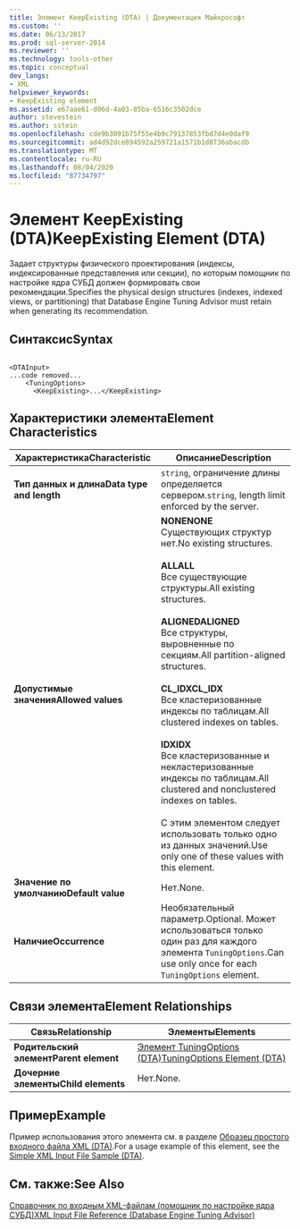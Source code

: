 ```yaml
---
title: Элемент KeepExisting (DTA) | Документация Майкрософт
ms.custom: ''
ms.date: 06/13/2017
ms.prod: sql-server-2014
ms.reviewer: ''
ms.technology: tools-other
ms.topic: conceptual
dev_langs:
- XML
helpviewer_keywords:
- KeepExisting element
ms.assetid: e67aae61-d06d-4a03-85ba-6516c3502dce
author: stevestein
ms.author: sstein
ms.openlocfilehash: cde9b3091b75f55e4b9c79137853fbd7d4e0daf9
ms.sourcegitcommit: ad4d92dce894592a259721a1571b1d8736abacdb
ms.translationtype: MT
ms.contentlocale: ru-RU
ms.lasthandoff: 08/04/2020
ms.locfileid: "87734797"
---
```

# <a name="keepexisting-element-dta"></a><span data-ttu-id="b2a65-102">Элемент KeepExisting (DTA)</span><span class="sxs-lookup"><span data-stu-id="b2a65-102">KeepExisting Element (DTA)</span></span>
  <span data-ttu-id="b2a65-103">Задает структуры физического проектирования (индексы, индексированные представления или секции), по которым помощник по настройке ядра СУБД должен формировать свои рекомендации.</span><span class="sxs-lookup"><span data-stu-id="b2a65-103">Specifies the physical design structures (indexes, indexed views, or partitioning) that Database Engine Tuning Advisor must retain when generating its recommendation.</span></span>  
  
## <a name="syntax"></a><span data-ttu-id="b2a65-104">Синтаксис</span><span class="sxs-lookup"><span data-stu-id="b2a65-104">Syntax</span></span>  
  
```  
  
<DTAInput>  
...code removed...  
    <TuningOptions>  
      <KeepExisting>...</KeepExisting>  
```  
  
## <a name="element-characteristics"></a><span data-ttu-id="b2a65-105">Характеристики элемента</span><span class="sxs-lookup"><span data-stu-id="b2a65-105">Element Characteristics</span></span>  
  
|<span data-ttu-id="b2a65-106">Характеристика</span><span class="sxs-lookup"><span data-stu-id="b2a65-106">Characteristic</span></span>|<span data-ttu-id="b2a65-107">Описание</span><span class="sxs-lookup"><span data-stu-id="b2a65-107">Description</span></span>|  
|--------------------|-----------------|  
|<span data-ttu-id="b2a65-108">**Тип данных и длина**</span><span class="sxs-lookup"><span data-stu-id="b2a65-108">**Data type and length**</span></span>|<span data-ttu-id="b2a65-109">`string`, ограничение длины определяется сервером.</span><span class="sxs-lookup"><span data-stu-id="b2a65-109">`string`, length limit enforced by the server.</span></span>|  
|<span data-ttu-id="b2a65-110">**Допустимые значения**</span><span class="sxs-lookup"><span data-stu-id="b2a65-110">**Allowed values**</span></span>|<span data-ttu-id="b2a65-111">**NONE**</span><span class="sxs-lookup"><span data-stu-id="b2a65-111">**NONE**</span></span><br /> <span data-ttu-id="b2a65-112">Существующих структур нет.</span><span class="sxs-lookup"><span data-stu-id="b2a65-112">No existing structures.</span></span><br /><br /> <span data-ttu-id="b2a65-113">**ALL**</span><span class="sxs-lookup"><span data-stu-id="b2a65-113">**ALL**</span></span><br /> <span data-ttu-id="b2a65-114">Все существующие структуры.</span><span class="sxs-lookup"><span data-stu-id="b2a65-114">All existing structures.</span></span><br /><br /> <span data-ttu-id="b2a65-115">**ALIGNED**</span><span class="sxs-lookup"><span data-stu-id="b2a65-115">**ALIGNED**</span></span><br /> <span data-ttu-id="b2a65-116">Все структуры, выровненные по секциям.</span><span class="sxs-lookup"><span data-stu-id="b2a65-116">All partition-aligned structures.</span></span><br /><br /> <span data-ttu-id="b2a65-117">**CL_IDX**</span><span class="sxs-lookup"><span data-stu-id="b2a65-117">**CL_IDX**</span></span><br /> <span data-ttu-id="b2a65-118">Все кластеризованные индексы по таблицам.</span><span class="sxs-lookup"><span data-stu-id="b2a65-118">All clustered indexes on tables.</span></span><br /><br /> <span data-ttu-id="b2a65-119">**IDX**</span><span class="sxs-lookup"><span data-stu-id="b2a65-119">**IDX**</span></span><br /> <span data-ttu-id="b2a65-120">Все кластеризованные и некластеризованные индексы по таблицам.</span><span class="sxs-lookup"><span data-stu-id="b2a65-120">All clustered and nonclustered indexes on tables.</span></span><br /><br /> <span data-ttu-id="b2a65-121">С этим элементом следует использовать только одно из данных значений.</span><span class="sxs-lookup"><span data-stu-id="b2a65-121">Use only one of these values with this element.</span></span>|  
|<span data-ttu-id="b2a65-122">**Значение по умолчанию**</span><span class="sxs-lookup"><span data-stu-id="b2a65-122">**Default value**</span></span>|<span data-ttu-id="b2a65-123">Нет.</span><span class="sxs-lookup"><span data-stu-id="b2a65-123">None.</span></span>|  
|<span data-ttu-id="b2a65-124">**Наличие**</span><span class="sxs-lookup"><span data-stu-id="b2a65-124">**Occurrence**</span></span>|<span data-ttu-id="b2a65-125">Необязательный параметр.</span><span class="sxs-lookup"><span data-stu-id="b2a65-125">Optional.</span></span> <span data-ttu-id="b2a65-126">Может использоваться только один раз для каждого элемента `TuningOptions`.</span><span class="sxs-lookup"><span data-stu-id="b2a65-126">Can use only once for each `TuningOptions` element.</span></span>|  
  
## <a name="element-relationships"></a><span data-ttu-id="b2a65-127">Связи элемента</span><span class="sxs-lookup"><span data-stu-id="b2a65-127">Element Relationships</span></span>  
  
|<span data-ttu-id="b2a65-128">Связь</span><span class="sxs-lookup"><span data-stu-id="b2a65-128">Relationship</span></span>|<span data-ttu-id="b2a65-129">Элементы</span><span class="sxs-lookup"><span data-stu-id="b2a65-129">Elements</span></span>|  
|------------------|--------------|  
|<span data-ttu-id="b2a65-130">**Родительский элемент**</span><span class="sxs-lookup"><span data-stu-id="b2a65-130">**Parent element**</span></span>|[<span data-ttu-id="b2a65-131">Элемент TuningOptions (DTA)</span><span class="sxs-lookup"><span data-stu-id="b2a65-131">TuningOptions Element &#40;DTA&#41;</span></span>](tuningoptions-element-dta.md)|  
|<span data-ttu-id="b2a65-132">**Дочерние элементы**</span><span class="sxs-lookup"><span data-stu-id="b2a65-132">**Child elements**</span></span>|<span data-ttu-id="b2a65-133">Нет.</span><span class="sxs-lookup"><span data-stu-id="b2a65-133">None.</span></span>|  
  
## <a name="example"></a><span data-ttu-id="b2a65-134">Пример</span><span class="sxs-lookup"><span data-stu-id="b2a65-134">Example</span></span>  
 <span data-ttu-id="b2a65-135">Пример использования этого элемента см. в разделе [Образец простого входного файла XML (DTA)](simple-xml-input-file-sample-dta.md).</span><span class="sxs-lookup"><span data-stu-id="b2a65-135">For a usage example of this element, see the [Simple XML Input File Sample &#40;DTA&#41;](simple-xml-input-file-sample-dta.md).</span></span>  
  
## <a name="see-also"></a><span data-ttu-id="b2a65-136">См. также:</span><span class="sxs-lookup"><span data-stu-id="b2a65-136">See Also</span></span>  
 [<span data-ttu-id="b2a65-137">Справочник по входным XML-файлам (помощник по настройке ядра СУБД)</span><span class="sxs-lookup"><span data-stu-id="b2a65-137">XML Input File Reference &#40;Database Engine Tuning Advisor&#41;</span></span>](xml-input-file-reference-database-engine-tuning-advisor.md)  
  
  
